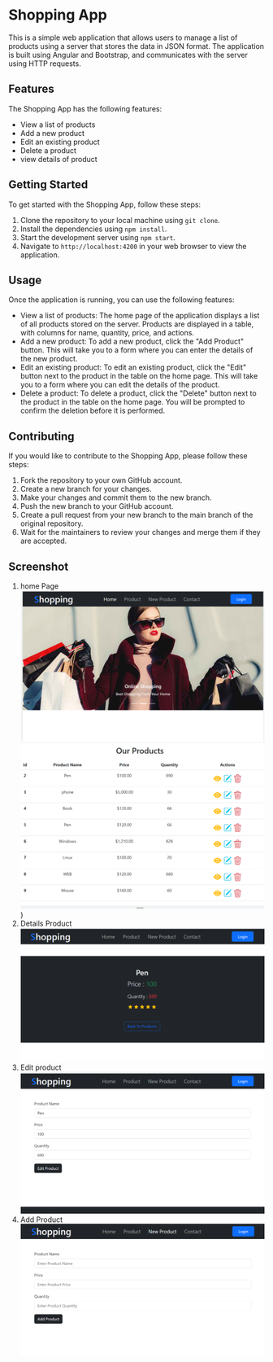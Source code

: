 # Shopping App

This is a simple web application that allows users to manage a list of products using a server that stores the data in JSON format. The application is built using Angular and Bootstrap, and communicates with the server using HTTP requests.

## Features

The Shopping App has the following features:

- View a list of products
- Add a new product
- Edit an existing product
- Delete a product
- view details of product

## Getting Started

To get started with the Shopping App, follow these steps:

1. Clone the repository to your local machine using `git clone`.
2. Install the dependencies using `npm install`.
3. Start the development server using `npm start`.
4. Navigate to `http://localhost:4200` in your web browser to view the application.

## Usage

Once the application is running, you can use the following features:

- View a list of products: The home page of the application displays a list of all products stored on the server. Products are displayed in a table, with columns for name, quantity, price, and actions.
- Add a new product: To add a new product, click the "Add Product" button. This will take you to a form where you can enter the details of the new product.
- Edit an existing product: To edit an existing product, click the "Edit" button next to the product in the table on the home page. This will take you to a form where you can edit the details of the product.
- Delete a product: To delete a product, click the "Delete" button next to the product in the table on the home page. You will be prompted to confirm the deletion before it is performed.

## Contributing

If you would like to contribute to the Shopping App, please follow these steps:

1. Fork the repository to your own GitHub account.
2. Create a new branch for your changes.
3. Make your changes and commit them to the new branch.
4. Push the new branch to your GitHub account.
5. Create a pull request from your new branch to the main branch of the original repository.
6. Wait for the maintainers to review your changes and merge them if they are accepted.

## Screenshot
1. home Page
![Screenshot](https://github.com/Dinaabdalla2018/Shopping_TaskITI/blob/main/ScreenShot/Screenshot%202023-06-23%20182943.png
)
![Screenshot](https://github.com/Dinaabdalla2018/Shopping_TaskITI/blob/main/ScreenShot/Screenshot%202023-06-23%20182958.png))
2.  Details Product
![Screenshot](https://github.com/Dinaabdalla2018/Shopping_TaskITI/blob/main/ScreenShot/Screenshot%202023-06-23%20183022.png
)
3. Edit product
![Screenshot](https://github.com/Dinaabdalla2018/Shopping_TaskITI/blob/main/ScreenShot/Screenshot%202023-06-23%20183049.png)
4. Add Product
![Screenshot](https://github.com/Dinaabdalla2018/Shopping_TaskITI/blob/main/ScreenShot/Screenshot%202023-06-23%20183126.png)
